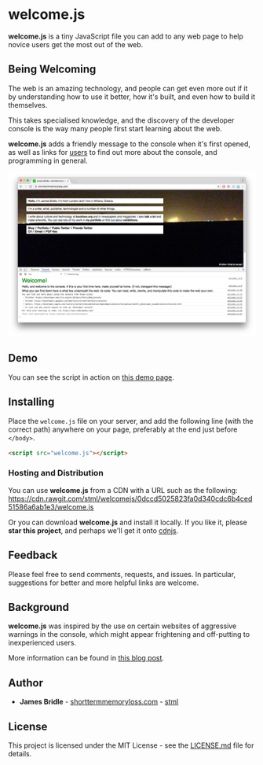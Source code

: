 # welcome.js

**welcome.js** is a tiny JavaScript file you can add to any web page to help novice users get the most out of the web.

## Being Welcoming

The web is an amazing technology, and people can get even more out if it by understanding how to use it better, how it's built, and even how to build it themselves.

This takes specialised knowledge, and the discovery of the developer console is the way many people first start learning about the web.

**welcome.js** adds a friendly message to the console when it's first opened, as well as links for [users](http://contemporary-home-computing.org/turing-complete-user/) to find out more about the console, and programming in general.

![welcome.js screenshot](screenshot.png)

## Demo

You can see the script in action on [this demo page](https://stml.github.io/welcomejs/).

## Installing

Place the `welcome.js` file on your server, and add the following line (with the correct path) anywhere on your page, preferably at the end just before `</body>`.

```html
<script src="welcome.js"></script>
```

### Hosting and Distribution

You can use **welcome.js** from a CDN with a URL such as the following:
<https://cdn.rawgit.com/stml/welcomejs/0dccd5025823fa0d340cdc6b4ced51586a6ab1e3/welcome.js>

Or you can download **welcome.js** and install it locally.
If you like it, please **star this project**, and perhaps we'll get it onto [cdnjs](https://cdnjs.com).

## Feedback

Please feel free to send comments, requests, and issues. In particular, suggestions for better and more helpful links are welcome.

## Background

**welcome.js** was inspired by the use on certain websites of aggressive warnings in the console, which might appear frightening and off-putting to inexperienced users.

More information can be found in [this blog post](http://booktwo.org/notebook/welcome-js/).

## Author

* **James Bridle** - [shorttermmemoryloss.com](http://shorttermmemoryloss.com) - [stml](https://github.com/stml)

## License

This project is licensed under the MIT License - see the [LICENSE.md](LICENSE.md) file for details.
